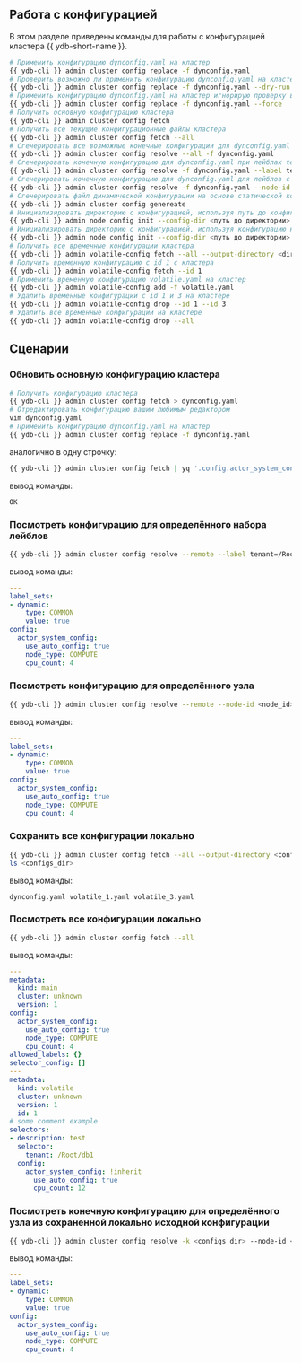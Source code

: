 ## Работа с конфигурацией

В этом разделе приведены команды для работы с конфигурацией кластера {{ ydb-short-name }}. 

```bash
# Применить конфигурацию dynconfig.yaml на кластер
{{ ydb-cli }} admin cluster config replace -f dynconfig.yaml
# Проверить возможно ли применить конфигурацию dynconfig.yaml на кластер (проверить все валидаторы, совпадение версий и кластера)
{{ ydb-cli }} admin cluster config replace -f dynconfig.yaml --dry-run
# Применить конфигурацию dynconfig.yaml на кластер игнорирую проверку версий и кластера (версия и кластер всё равно будут перезаписаны на корректные)
{{ ydb-cli }} admin cluster config replace -f dynconfig.yaml --force
# Получить основную конфигурацию кластера
{{ ydb-cli }} admin cluster config fetch
# Получить все текущие конфигурационные файлы кластера
{{ ydb-cli }} admin cluster config fetch --all
# Сгенерировать все возможные конечные конфигурации для dynconfig.yaml
{{ ydb-cli }} admin cluster config resolve --all -f dynconfig.yaml
# Сгенерировать конечную конфигурацию для dynconfig.yaml при лейблах tenant=/Root/test и canary=true
{{ ydb-cli }} admin cluster config resolve -f dynconfig.yaml --label tenant=/Root/test --label canary=true
# Сгенерировать конечную конфигурацию для dynconfig.yaml для лейблов с узла 1003
{{ ydb-cli }} admin cluster config resolve -f dynconfig.yaml --node-id 100
# Сгенерировать файл динамической конфигурации на основе статической конфигурации на кластере
{{ ydb-cli }} admin cluster config genereate
# Инициализировать директорию с конфигурацией, используя путь до конфигурационного файла
{{ ydb-cli }} admin node config init --config-dir <путь до директории> --from-config <путь до файла конфигурации>
# Инициализировать директорию с конфигурацией, используя конфигурацию на кластере
{{ ydb-cli }} admin node config init --config-dir <путь до директории> --seed-node <эндпоинт узла кластера>
# Получить все временные конфигурации кластера
{{ ydb-cli }} admin volatile-config fetch --all --output-directory <dir>
# Получить временную конфигурацию с id 1 с кластера
{{ ydb-cli }} admin volatile-config fetch --id 1
# Применить временную конфигурацию volatile.yaml на кластер
{{ ydb-cli }} admin volatile-config add -f volatile.yaml
# Удалить временные конфигурации с id 1 и 3 на кластере
{{ ydb-cli }} admin volatile-config drop --id 1 --id 3
# Удалить все временные конфигурации на кластере
{{ ydb-cli }} admin volatile-config drop --all
```

## Сценарии

### Обновить основную конфигурацию кластера

```bash
# Получить конфигурацию кластера
{{ ydb-cli }} admin cluster config fetch > dynconfig.yaml
# Отредактировать конфигурацию вашим любимым редактором
vim dynconfig.yaml
# Применить конфигурацию dynconfig.yaml на кластер
{{ ydb-cli }} admin cluster config replace -f dynconfig.yaml
```

аналогично в одну строчку:

```bash
{{ ydb-cli }} admin cluster config fetch | yq '.config.actor_system_config.scheduler.resolution = 128' | {{ ydb-cli }} admin cluster config replace -f -
```

вывод команды:

```text
OK
```
### Посмотреть конфигурацию для определённого набора лейблов

```bash
{{ ydb-cli }} admin cluster config resolve --remote --label tenant=/Root/db1 --label canary=true
```

вывод команды:

```yaml
---
label_sets:
- dynamic:
    type: COMMON
    value: true
config:
  actor_system_config:
    use_auto_config: true
    node_type: COMPUTE
    cpu_count: 4
```

### Посмотреть конфигурацию для определённого узла

```bash
{{ ydb-cli }} admin cluster config resolve --remote --node-id <node_id>
```

вывод команды:

```yaml
---
label_sets:
- dynamic:
    type: COMMON
    value: true
config:
  actor_system_config:
    use_auto_config: true
    node_type: COMPUTE
    cpu_count: 4
```

### Сохранить все конфигурации локально

```bash
{{ ydb-cli }} admin cluster config fetch --all --output-directory <configs_dir>
ls <configs_dir>
```

вывод команды:

```text
dynconfig.yaml volatile_1.yaml volatile_3.yaml
```

### Посмотреть все конфигурации локально

```bash
{{ ydb-cli }} admin cluster config fetch --all
```

вывод команды:

```yaml
---
metadata:
  kind: main
  cluster: unknown
  version: 1
config:
  actor_system_config:
    use_auto_config: true
    node_type: COMPUTE
    cpu_count: 4
allowed_labels: {}
selector_config: []
---
metadata:
  kind: volatile
  cluster: unknown
  version: 1
  id: 1
# some comment example
selectors:
- description: test
  selector:
    tenant: /Root/db1
  config:
    actor_system_config: !inherit
      use_auto_config: true
      cpu_count: 12
```

### Посмотреть конечную конфигурацию для определённого узла из сохраненной локально исходной конфигурации

```bash
{{ ydb-cli }} admin cluster config resolve -k <configs_dir> --node-id <node_id>
```

вывод команды:

```yaml
---
label_sets:
- dynamic:
    type: COMMON
    value: true
config:
  actor_system_config:
    use_auto_config: true
    node_type: COMPUTE
    cpu_count: 4
```

